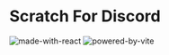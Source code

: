 # Scratch For Discord

![made-with-react](https://user-images.githubusercontent.com/70205403/213909079-323f23b5-dcaf-45da-9978-4efeaa78126c.svg)
![powered-by-vite](https://user-images.githubusercontent.com/70205403/213909089-522be2c6-e8ba-485f-911f-c589750cd554.svg)
